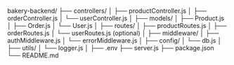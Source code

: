 bakery-backend/
├── controllers/
│   ├── productController.js
│   ├── orderController.js
│   └── userController.js 
│
├── models/
│   ├── Product.js
│   ├── Order.js
│   └── User.js 
│
├── routes/
│   ├── productRoutes.js
│   ├── orderRoutes.js
│   └── userRoutes.js (optional)
│
├── middleware/
│   ├── authMiddleware.js 
│   └── errorMiddleware.js
│
├── config/
│   └── db.js
│
├── utils/
│   └── logger.js 
│
├── .env
├── server.js
├── package.json
└── README.md
